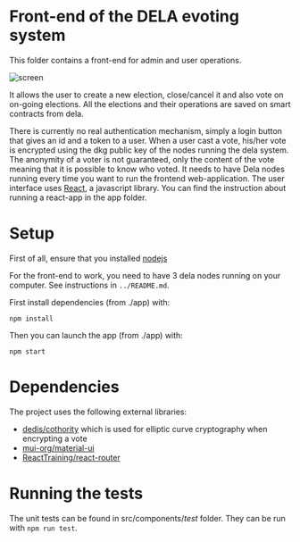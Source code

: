 # Front-end of the DELA evoting system

This folder contains a front-end for admin and user operations.

![screen](screenshot.png)

It allows the user to create a new election, close/cancel it and also vote on on-going elections.
All the elections and their operations are saved on smart contracts from dela.
 
There is currently no real authentication mechanism, simply a login button that
gives an id and a token to a user. When a user cast a vote, his/her vote is
encrypted using the dkg public key of the nodes running the dela system. The
anonymity of a voter is not guaranteed, only the content of the vote meaning
that it is possible to know who voted. It needs to have Dela nodes running every
time you want to run the frontend web-application. The user interface uses
[React](https://reactjs.org/), a javascript library. You can find the
instruction about running a react-app in the app folder.
 
# Setup

First of all, ensure that you installed [nodejs](https://nodejs.org/en/download/)

For the front-end to work, you need to have 3 dela nodes running on your
computer. See instructions in `../README.md`.

First install dependencies (from ./app) with:

```
npm install
```

Then you can launch the app (from ./app) with:

```
npm start
```

# Dependencies

The project uses the following external libraries: 
* [dedis/cothority](https://github.com/dedis/cothority/tree/main/external/js/kyber)
  which is used for elliptic curve cryptography when encrypting a vote
* [mui-org/material-ui](https://github.com/mui-org/material-ui)
* [ReactTraining/react-router](https://github.com/ReactTraining/react-router)

# Running the tests

The unit tests can be found in src/components/_test_ folder. They can be run
with `npm run test`.
